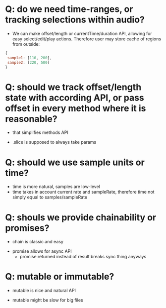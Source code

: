 # Q: do we need time-ranges, or tracking selections within audio?

* We can make offset/length or currentTime/duration API, allowing for easy select/edit/play actions. Therefore user may store cache of regions from outside:
```js
{
 sample1: [110, 200],
 sample2: [220, 500]
}
```

# Q: should we track offset/length state with according API, or pass offset in every method where it is reasonable?

+ that simplifies methods API
- .slice is supposed to always take params

# Q: should we use sample units or time?

+ time is more natural, samples are low-level
+ time takes in account current rate and sampleRate, therefore time not simply equal to samples/sampleRate

# Q: shouls we provide chainability or promises?

+ chain is classic and easy
- promise allows for async API
	+ promise returned instead of result breaks sync thing anyways

# Q: mutable or immutable?

+ mutable is nice and natural API
- mutable might be slow for big files

